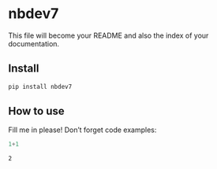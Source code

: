 # nbdev7

<!-- WARNING: THIS FILE WAS AUTOGENERATED! DO NOT EDIT! -->

This file will become your README and also the index of your
documentation.

## Install

``` sh
pip install nbdev7
```

## How to use

Fill me in please! Don’t forget code examples:

``` python
1+1
```

    2
